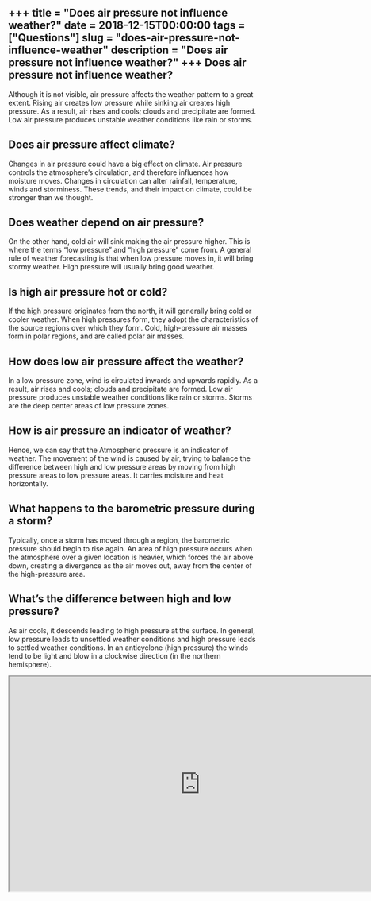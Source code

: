 +++
title = "Does air pressure not influence weather?"
date = 2018-12-15T00:00:00
tags = ["Questions"]
slug = "does-air-pressure-not-influence-weather"
description = "Does air pressure not influence weather?"
+++
Does air pressure not influence weather?
----------------------------------------

Although it is not visible, air pressure affects the weather pattern to a great extent. Rising air creates low pressure while sinking air creates high pressure. As a result, air rises and cools; clouds and precipitate are formed. Low air pressure produces unstable weather conditions like rain or storms.

Does air pressure affect climate?
---------------------------------

Changes in air pressure could have a big effect on climate. Air pressure controls the atmosphere’s circulation, and therefore influences how moisture moves. Changes in circulation can alter rainfall, temperature, winds and storminess. These trends, and their impact on climate, could be stronger than we thought.

Does weather depend on air pressure?
------------------------------------

On the other hand, cold air will sink making the air pressure higher. This is where the terms “low pressure” and “high pressure” come from. A general rule of weather forecasting is that when low pressure moves in, it will bring stormy weather. High pressure will usually bring good weather.

Is high air pressure hot or cold?
---------------------------------

If the high pressure originates from the north, it will generally bring cold or cooler weather. When high pressures form, they adopt the characteristics of the source regions over which they form. Cold, high-pressure air masses form in polar regions, and are called polar air masses.

How does low air pressure affect the weather?
---------------------------------------------

In a low pressure zone, wind is circulated inwards and upwards rapidly. As a result, air rises and cools; clouds and precipitate are formed. Low air pressure produces unstable weather conditions like rain or storms. Storms are the deep center areas of low pressure zones.

How is air pressure an indicator of weather?
--------------------------------------------

Hence, we can say that the Atmospheric pressure is an indicator of weather. The movement of the wind is caused by air, trying to balance the difference between high and low pressure areas by moving from high pressure areas to low pressure areas. It carries moisture and heat horizontally.

What happens to the barometric pressure during a storm?
-------------------------------------------------------

Typically, once a storm has moved through a region, the barometric pressure should begin to rise again. An area of high pressure occurs when the atmosphere over a given location is heavier, which forces the air above down, creating a divergence as the air moves out, away from the center of the high-pressure area.

What’s the difference between high and low pressure?
----------------------------------------------------

As air cools, it descends leading to high pressure at the surface. In general, low pressure leads to unsettled weather conditions and high pressure leads to settled weather conditions. In an anticyclone (high pressure) the winds tend to be light and blow in a clockwise direction (in the northern hemisphere).

<iframe allow="accelerometer; autoplay; clipboard-write; encrypted-media; gyroscope; picture-in-picture" allowfullscreen="" class="__youtube_prefs__  epyt-is-override  no-lazyload" data-no-lazy="1" data-origheight="433" data-origwidth="770" data-skipgform_ajax_framebjll="" height="433" id="_ytid_35950" loading="lazy" src="https://www.youtube.com/embed/SWHj71qS_NA?enablejsapi=1&autoplay=0&cc_load_policy=0&cc_lang_pref=&iv_load_policy=1&loop=0&modestbranding=0&rel=1&fs=1&playsinline=0&autohide=2&theme=dark&color=red&controls=1&" title="YouTube player" width="770"></iframe>